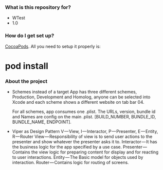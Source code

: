 ### What is this repository for? ###

* WTest
* 1.0

### How do I get set up? ###

[CocoaPods](https://cocoapods.org). All you need to setup it properly is:

# pod install

### About the project ###

* Schemes instead of a target
  App has three different schemes, Production, Development and Homolog, anyone can be selected into Xcode and each scheme shows a different website on tab bar 04.

  For all schemes, app consumes one .plist. The URLs, version, bundle id and Names are config on the main .plist. [BUILD_NUMBER, BUNDLE_ID, BUNDLE_NAME, ENDPOINT].

* Viper as Design Pattern
  V — View, I — Interactor, P — Presenter, E — Entity, R — Router
  View — Responsibility of view is to send user actions to the presenter and show whatever the presenter asks it to.
  Interactor — It has the business logic for the app specified by a use case.
  Presenter — Contains the view logic for preparing content for display and for reacting to user interactions.
  Entity — The Basic model for objects used by interaction.
  Router — Contains logic for routing of screens.
